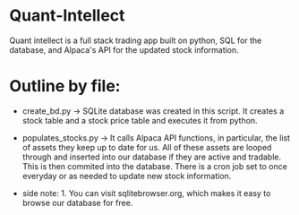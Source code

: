 # Quant-Intellect
Quant intellect is a full stack trading app built on python, SQL for the database, and Alpaca's API for the updated stock information.  

# Outline by file:
- create_bd.py -> SQLite database was created in this script. It creates a stock table and a stock price table and executes it from python.
- populates_stocks.py -> It calls Alpaca API functions, in particular, the list of assets they keep up to date for us. All of these assets are looped through and inserted into our database if they are active and tradable. This is then commited into the database. There is a cron job set to once everyday or as needed to update new stock information.



- side note: 1. You can visit sqlitebrowser.org, which makes it easy to browse our database for free.

